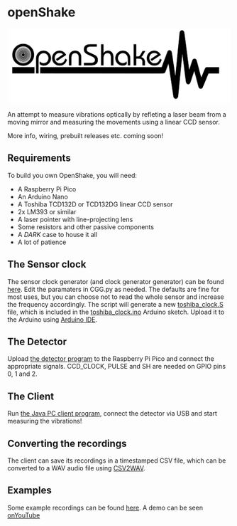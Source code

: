 # openShake
![OpenShake Logo](./Logo_OpenShake.svg)

An attempt to measure vibrations optically by refleting a laser beam from a moving mirror and measuring the movements using a linear CCD sensor.

More info, wiring, prebuilt releases etc. coming soon!

## Requirements
To build you own OpenShake, you will need:
+ A Raspberry Pi Pico
+ An Arduino Nano
+ A Toshiba TCD132D or TCD132DG linear CCD sensor
+ 2x LM393 or similar
+ A laser pointer with line-projecting lens
+ Some resistors and other passive components
+ A *DARK* case to house it all
+ A lot of patience

## The Sensor clock
The sensor clock generator (and clock generator generator) can be found [here](toshiba_clock). Edit the paramaters in CGG.py as needed. The defaults are fine for most uses, but you can choose not to read the whole sensor and increase the frequency accordingly.
The script will generate a new [toshiba_clock.S](toshiba_clock/toshiba_clock.S) file, which is included in the [toshiba_clock.ino](toshiba_clock/toshiba_clock.ino) Arduino sketch. Upload it to the Arduino using [Arduino IDE](https://www.arduino.cc/en/software).

## The Detector
Upload [the detector program](detector/sync) to the Raspberry Pi Pico and connect the appropriate signals. CCD_CLOCK, PULSE and SH are needed on GPIO pins 0, 1 and 2.

## The Client
Run [the Java PC client program](client), connect the detector via USB and start measuring the vibrations!

## Converting the recordings
The client can save its recordings in a timestamped CSV file, which can be converted to a WAV audio file using [CSV2WAV](csv2wav/csv2wav.py).

## Examples
Some example recordings can be found [here](tests).
A demo can be seen [onYouTube](https://youtu.be/EQ8wb5Zc1EE)

